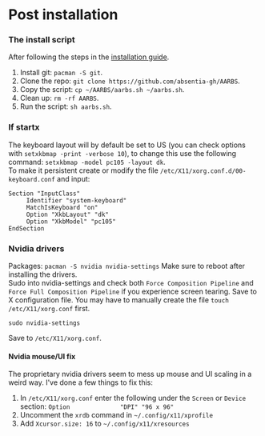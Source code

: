 # Post installation

### The install script
After following the steps in the [installation guide](https://github.com/absentia-gh/artix-linux-log/blob/main/installation.md).  
1. Install git: `pacman -S git`.
2. Clone the repo: `git clone https://github.com/absentia-gh/AARBS`.
3. Copy the script: `cp ~/AARBS/aarbs.sh ~/aarbs.sh`.
4. Clean up: `rm -rf AARBS`.
5. Run the script: `sh aarbs.sh`.

### If startx
The keyboard layout will by default be set to US (you can check options with `setxkbmap -print -verbose 10`), to change this use the following command: `setxkbmap -model pc105 -layout dk`.  
To make it persistent create or modify the file `/etc/X11/xorg.conf.d/00-keyboard.conf` and input:
```
Section "InputClass"
     Identifier "system-keyboard"
     MatchIsKeyboard "on"
     Option "XkbLayout" "dk"
     Option "XkbModel" "pc105"
EndSection
```
### Nvidia drivers
Packages: `pacman -S nvidia nvidia-settings`
Make sure to reboot after installing the drivers.  
Sudo into nvidia-settings and check both `Force Composition Pipeline` and `Force Full Composition Pipeline` if you experience screen tearing. Save to X configuration file. You may have to manually create the file `touch /etc/X11/xorg.conf` first.
```
sudo nvidia-settings
```
Save to `/etc/X11/xorg.conf`.

#### Nvidia mouse/UI fix
The proprietary nvidia drivers seem to mess up mouse and UI scaling in a weird way. I've done a few things to fix this:
1. In `/etc/X11/xorg.conf` enter the following under the `Screen` or `Device` section: `Option              "DPI" "96 x 96"`
2. Uncomment the `xrdb` command in `~/.config/x11/xprofile`
3. Add `Xcursor.size: 16` to `~/.config/x11/xresources`
